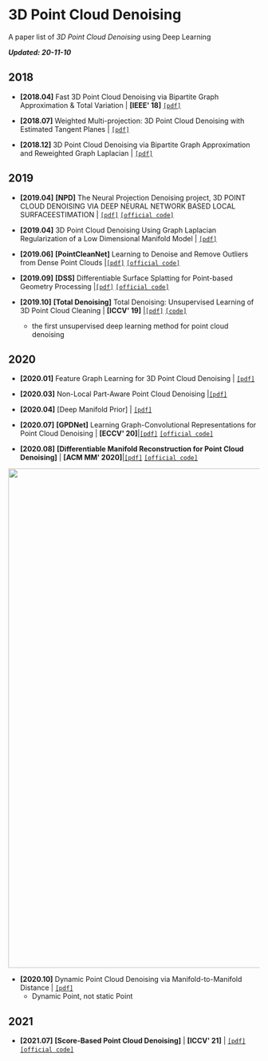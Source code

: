 # 3D Point Cloud Denoising
A paper list of *3D Point Cloud Denoising* using Deep Learning

_**Updated: 20-11-10**_

## 2018

- **[2018.04]** Fast 3D Point Cloud Denoising via Bipartite Graph Approximation & Total Variation | **[IEEE' 18]** [`[pdf]`](https://arxiv.org/pdf/1804.10831.pdf)

- **[2018.07]** Weighted Multi-projection: 3D Point Cloud Denoising with Estimated Tangent Planes | [`[pdf]`](https://arxiv.org/pdf/1807.00253.pdf)

- **[2018.12]** 3D Point Cloud Denoising via Bipartite Graph Approximation and Reweighted Graph Laplacian | [`[pdf]`](https://arxiv.org/pdf/1812.07711.pdf)

## 2019

- **[2019.04]** **[NPD]** The Neural Projection Denoising project, 3D POINT CLOUD DENOISING VIA DEEP NEURAL NETWORK BASED LOCAL SURFACEESTIMATION  | [`[pdf]`](https://arxiv.org/pdf/1904.04427.pdf) [`[official code]`](https://github.com/chaojingduan/Neural-Projection) 
- **[2019.04]** 3D Point Cloud Denoising Using Graph Laplacian Regularization of a Low Dimensional Manifold Model | [`[pdf]`](https://arxiv.org/pdf/1803.07252.pdf)

- **[2019.06]** **[PointCleanNet]** Learning to Denoise and Remove Outliers from Dense Point Clouds |[`[pdf]`](https://arxiv.org/pdf/1901.01060.pdf) [`[official code]`](https://github.com/mrakotosaon/pointcleannet) 

- **[2019.09]** **[DSS]** Differentiable Surface Splatting for Point-based Geometry Processing |[`[pdf]`](https://arxiv.org/pdf/1906.04173.pdf) [`[official code]`](https://github.com/yifita/DSS) 

- **[2019.10]** **[Total Denoising]** Total Denoising: Unsupervised Learning of 3D Point Cloud Cleaning | **[ICCV' 19]** |[`[pdf]`](https://arxiv.org/pdf/1904.07615.pdf) [`[code]`](https://github.com/phermosilla/TotalDenoising)
    - the first unsupervised deep learning method for point cloud denoising



## 2020

- **[2020.01]** Feature Graph Learning for 3D Point Cloud Denoising  | [`[pdf]`](https://arxiv.org/pdf/1907.09138.pdf)

- **[2020.03]** Non-Local Part-Aware Point Cloud Denoising  |[`[pdf]`](https://arxiv.org/pdf/2003.06631.pdf)

- **[2020.04]** [Deep Manifold Prior] | [`[pdf]`](https://arxiv.org/pdf/2004.04242.pdf)

- **[2020.07]** **[GPDNet]** Learning Graph-Convolutional Representations for Point Cloud Denoising | **[ECCV' 20]**|[`[pdf]`](https://arxiv.org/pdf/2007.02578.pdf) [`[official code]`](https://github.com/diegovalsesia/GPDNet) 

- **[2020.08]** **[Differentiable Manifold Reconstruction for Point Cloud Denoising]** | **[ACM MM' 2020]**|[`[pdf]`](https://arxiv.org/pdf/2007.13551.pdf) [`[official code]`](https://github.com/luost26/DMRDenoise) 

<p align="center">
  <img width="1000" src="/assets/comparison_of_denoising_methods.png" "Visual comparison of denoising methods.">
</p>


- **[2020.10]** Dynamic Point Cloud Denoising via Manifold-to-Manifold Distance | [`[pdf]`](https://arxiv.org/pdf/2003.08355.pdf)
    - Dynamic Point, not static Point


## 2021

- **[2021.07]** **[Score-Based Point Cloud Denoising]** | **[ICCV' 21]** | [`[pdf]`](https://arxiv.org/abs/2107.10981) [`[official code]`](https://github.com/luost26/score-denoise)
